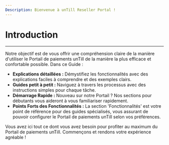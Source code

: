 ```yaml
---
Description: Bienvenue à unTill Reseller Portal !
---
```

# Introduction

-----------

Notre objectif est de vous offrir une compréhension claire de la manière d'utiliser le Portail de paiements unTill de la manière la plus efficace et confortable possible.
Dans ce Guide :

- **Explications détaillées :** Démystifiez les fonctionnalités avec des explications faciles à comprendre et des exemples clairs.
- **Guides petit à petit :** Naviguez à travers les processus avec des instructions simples pour chaque tâche.
- **Démarrage Rapide :** Nouveau sur notre Portail ? Nos sections pour débutants vous aideront à vous familiariser rapidement.
- **Points Forts des Fonctionnalités :** La section 'Fonctionnalités' est votre point de référence pour des guides spécialisés, vous assurant de pouvoir configurer le Portail de paiements unTill selon vos préférences.

Vous avez ici tout ce dont vous avez besoin pour profiter au maximum du Portail de paiements unTill. Commençons et rendons votre expérience agréable !